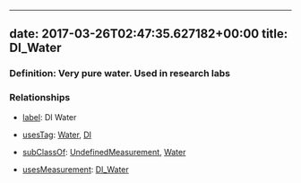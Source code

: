 
---
date: 2017-03-26T02:47:35.627182+00:00
title: DI_Water
---
### Definition: Very pure water. Used in research labs

### Relationships

* [label](http://www.w3.org/2000/01/rdf-schema#label): DI Water

* [usesTag](https://brickschema.org/schema/1.0/BrickFrame#usesTag): [Water](https://brickschema.org/schema/1.0/BrickTag#Water), [DI](https://brickschema.org/schema/1.0/BrickTag#DI)

* [subClassOf](http://www.w3.org/2000/01/rdf-schema#subClassOf): [UndefinedMeasurement](https://brickschema.org/schema/1.0/Brick#UndefinedMeasurement), [Water](https://brickschema.org/schema/1.0/Brick#Water)

* [usesMeasurement](https://brickschema.org/schema/1.0/BrickFrame#usesMeasurement): [DI_Water](https://brickschema.org/schema/1.0/Brick#DI_Water)
